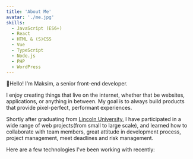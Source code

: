 ```yaml
---
title: 'About Me'
avatar: './me.jpg'
skills:
  - JavaScript (ES6+)
  - React
  - HTML & (S)CSS
  - Vue
  - TypeScript
  - Node.js
  - PHP
  - WordPress
---
```


👏Hello! I'm Maksim, a senior front-end developer.

I enjoy creating things that live on the internet, whether that be websites, applications, or anything in between. My goal is to always build products that provide pixel-perfect, performant experiences.

Shortly after graduating from [Lincoln University](http://www.lincolnuca.edu/), I have participated in a wide range of web projects(from small to large scale), and learned how to collaborate with team members, great attitude in development process, project management, meet deadlines and risk management.

Here are a few technologies I've been working with recently:
